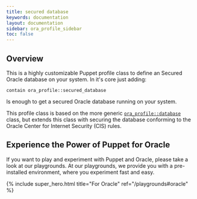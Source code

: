 ```yaml
---
title: secured database
keywords: documentation
layout: documentation
sidebar: ora_profile_sidebar
toc: false
---
```

## Overview

This is a highly customizable Puppet profile class to define an Secured Oracle database on your system. In it's core just adding:

```
contain ora_profile::secured_database
```

Is enough to get a secured Oracle database running on your system.

This profile class is based on the more generic [`ora_profile::database`](./database.html) class, but extends this class with securing the database conforming to the Oracle Center for Internet Security (CIS) rules.





## Experience the Power of Puppet for Oracle

If you want to play and experiment with Puppet and Oracle, please take a look at our playgrounds. At our playgrounds, we provide you with a pre-installed environment, where you experiment fast and easy.

{% include super_hero.html title="For Oracle" ref="/playgrounds#oracle" %}



